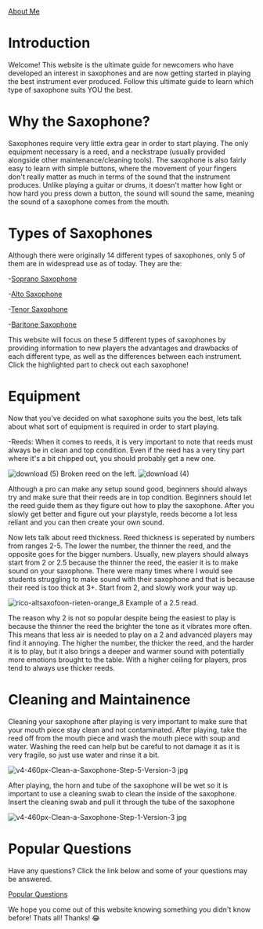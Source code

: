 [About Me](https://mrmeatfloss.github.io/About-Me/)


# Introduction
Welcome! This website is the ultimate guide for newcomers who have developed an interest in saxophones and are now getting started in playing the best instrument ever produced. Follow this ultimate guide to learn which type of saxophone suits YOU the best.


# Why the Saxophone?
Saxophones require very little extra gear in order to start playing. The only equipment necessary is a reed, and a neckstrape (usually provided alongside other maintenance/cleaning tools). The saxophone is also fairly easy to learn with simple buttons, where the movement of your fingers don't really matter as much in terms of the sound that the instrument produces. Unlike playing a guitar or drums, it doesn't matter how light or how hard you press down a button, the sound will sound the same, meaning the sound of a saxophone comes from the mouth.

# Types of Saxophones
Although there were originally 14 different types of saxophones, only 5 of them are in widespread use as of today. They are the:

   -[Soprano Saxophone](https://mrmeatfloss.github.io/Soprano-Sax/) 

   -[Alto Saxophone](https://mrmeatfloss.github.io/Alto-Sax/)

   -[Tenor Saxophone](https://mrmeatfloss.github.io/Tenor-Saxophone/)

   -[Baritone Saxophone](https://mrmeatfloss.github.io/Baritone-Sax/)

This website will focus on these 5 different types of saxophones by providing information to new players the advantages and drawbacks of each different type, as well as the differences between each instrument. Click the highlighted part to check out each saxophone!


# Equipment
Now that you've decided on what saxophone suits you the best, lets talk about what sort of equipment is required in order to start playing.

-Reeds: When it comes to reeds, it is very important to note that reeds must always be in clean and top condition. Even if the reed has a very tiny part where it's a bit chipped out, you should probably get a new one. 

![download (5)](https://user-images.githubusercontent.com/96707128/163891253-17131cc1-57ba-443e-86a7-936ce1f307aa.jpg) Broken reed on the left. ![download (4)](https://user-images.githubusercontent.com/96707128/163856700-43ecc9e0-a01d-435a-a7f4-2bab8b2ebeb5.jpg)

Although a pro can make any setup sound good, beginners should always try and make sure that their reeds are in top condition. Beginners should let the reed guide them as they figure out how to play the saxophone. After you slowly get better and figure out your playstyle, reeds become a lot less reliant and you can then create your own sound.

Now lets talk about reed thickness. Reed thickness is seperated by numbers from ranges 2-5. The lower the number, the thinner the reed, and the opposite goes for the bigger numbers. Usually, new players should always start from 2 or 2.5 because the thinner the reed, the easier it is to make sound on your saxophone. There were many times where I would see students struggling to make sound with their saxophone and that is because their reed is too thick at 3+. Start from 2, and slowly work your way up.

![rico-altsaxofoon-rieten-orange_8](https://user-images.githubusercontent.com/96707128/163891578-853390a0-04f9-4646-b202-5da0966dc8d6.jpg) Example of a 2.5 read. 

The reason why 2 is not so popular despite being the easiest to play is because the thinner the reed the brighter the tone as it vibrates more often. This means that less air is needed to play on a 2 and advanced players may find it annoying. The higher the number, the thicker the reed, and the harder it is to play, but it also brings a deeper and warmer sound with potentially more emotions brought to the table. With a higher ceiling for players, pros tend to always use thicker reeds.

# Cleaning and Maintainence
Cleaning your saxophone after playing is very important to make sure that your mouth piece stay clean and not contaminated. After playing, take the reed off from the mouth piece and wash the mouth piece with soup and water. Washing the reed can help but be careful to not damage it as it is very fragile, so just use water and rinse it a bit. 

![v4-460px-Clean-a-Saxophone-Step-5-Version-3 jpg](https://user-images.githubusercontent.com/96707128/163856410-ddf5b991-1ca9-4e83-9997-58e6389d27e3.jpg)

After playing, the horn and tube of the saxophone will be wet so it is important to use a cleaning swab to clean the inside of the saxophone. Insert the cleaning swab and pull it through the tube of the saxophone

![v4-460px-Clean-a-Saxophone-Step-1-Version-3 jpg](https://user-images.githubusercontent.com/96707128/163856082-88ccd088-6376-4a6d-be07-f9b9484cb50d.jpg)

# Popular Questions
Have any questions? Click the link below and some of your questions may be answered.

[Popular Questions](https://mrmeatfloss.github.io/Popular-Questions/)

We hope you come out of this website knowing something you didn't know before! Thats all! Thanks! :joy:
